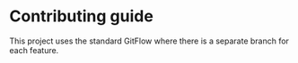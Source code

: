 
# Contributing guide

This project uses the standard GitFlow where there is a
separate branch for each feature.